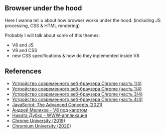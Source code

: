 ## Browser under the hood
Here I wanna tell u about how browser works under the hood. (including JS processing, CSS & HTML rendering) 

Probably I will talk about some of this themes:
* V8 and JS
* V8 and CSS
* new CSS specifications & how do they inplemented inside V8

## References
* [Устройство современного веб-браузера Chrome (часть 1/4)](https://habr.com/ru/post/526696/)
* [Устройство современного веб-браузера Chrome (часть 1/4)](https://habr.com/ru/post/529248/)
* [Устройство современного веб-браузера Chrome (часть 3/4)](https://habr.com/ru/post/529252/)
* [Устройство современного веб-браузера Chrome (часть 4/4)](https://habr.com/ru/post/529258/)
* [JavaScript: The Advanced Concepts (2021)](https://www.udemy.com/course/advanced-javascript-concepts/)
* [Андрей Мелихов - V8 под капотом](https://www.youtube.com/watch?v=SNs61SwZbTI&t)
* [Никита Дубко - WWW-аппликация](https://www.youtube.com/watch?v=__o3EHC9nZQ)
* [Chrome University (2019)](https://www.youtube.com/watch?v=kNzoswFIU9M&list=PLNYkxOF6rcICgS7eFJrGDhMBwWtdTgzpx)
* [Chromium University (2020)](youtube.com/playlist?list=PL9ioqAuyl6ULp1f36EEjIN1vSBEfsb-0a)